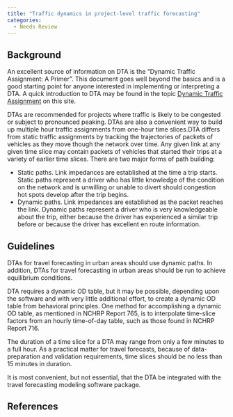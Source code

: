 ```yaml
---
title: "Traffic dynamics in project-level traffic forecasting"
categories:
  - Needs Review
---
```


Background
----------

An excellent source of information on DTA is the “Dynamic Traffic Assignment: A Primer”. This document goes well beyond the basics and is a good starting point for anyone interested in implementing or interpreting a DTA. A quick introduction to DTA may be found in the topic [Dynamic Traffic Assignment](Dynamic_Traffic_Assignment) on this site.

DTAs are recommended for projects where traffic is likely to be congested or subject to pronounced peaking. DTAs are also a convenient way to build up multiple hour traffic assignments from one-hour time slices.DTA differs from static traffic assignments by tracking the trajectories of packets of vehicles as they move though the network over time. Any given link at any given time slice may contain packets of vehicles that started their trips at a variety of earlier time slices. There are two major forms of path building:

-   Static paths. Link impedances are established at the time a trip starts. Static paths represent a driver who has little knowledge of the condition on the network and is unwilling or unable to divert should congestion hot spots develop after the trip begins.
-   Dynamic paths. Link impedances are established as the packet reaches the link. Dynamic paths represent a driver who is very knowledgeable about the trip, either because the driver has experienced a similar trip before or because the driver has excellent en route information.

Guidelines
----------

DTAs for travel forecasting in urban areas should use dynamic paths. In addition, DTAs for travel forecasting in urban areas should be run to achieve equilibrium conditions.

DTA requires a dynamic OD table, but it may be possible, depending upon the software and with very little additional effort, to create a dynamic OD table from behavioral principles. One method for accomplishing a dynamic OD table, as mentioned in NCHRP Report 765, is to interpolate time-slice factors from an hourly time-of-day table, such as those found in NCHRP Report 716.

The duration of a time slice for a DTA may range from only a few minutes to a full hour. As a practical matter for travel forecasts, because of data-preparation and validation requirements, time slices should be no less than 15 minutes in duration.

It is most convenient, but not essential, that the DTA be integrated with the travel forecasting modeling software package.

References
----------

